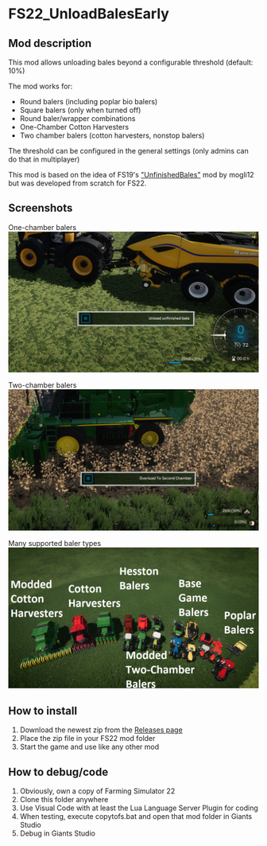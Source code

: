 # FS22_UnloadBalesEarly

## Mod description

This mod allows unloading bales beyond a configurable threshold (default: 10%)

The mod works for:
- Round balers (including poplar bio balers)
- Square balers (only when turned off)
- Round baler/wrapper combinations
- One-Chamber Cotton Harvesters
- Two chamber balers (cotton harvesters, nonstop balers)

The threshold can be configured in the general settings (only admins can do that in multiplayer)

This mod is based on the idea of FS19's ["UnfinishedBales"](https://github.com/Mogli12/UnfinishedBales) mod by mogli12 but was developed from scratch for FS22.

## Screenshots

One-chamber balers
![Unload Early](screenshots/UnloadEarly.png)

Two-chamber balers
![Overload Early](screenshots/OverloadEarly.png)

Many supported baler types
![Overview of supported equipment](screenshots/Overview_Labelled.png)

## How to install

1. Download the newest zip from the [Releases page](https://github.com/Timmeey86/FS22_UnloadBalesEarly/releases)
1. Place the zip file in your FS22 mod folder
1. Start the game and use like any other mod

## How to debug/code

1. Obviously, own a copy of Farming Simulator 22
1. Clone this folder anywhere
1. Use Visual Code with at least the Lua Language Server Plugin for coding
1. When testing, execute copytofs.bat and open that mod folder in Giants Studio
1. Debug in Giants Studio

